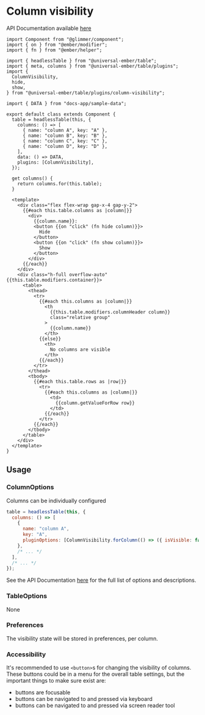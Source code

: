 # Column visibility

API Documentation available [here][api-docs]

[api-docs]: /api/modules/plugins_column_visibility

<div class="featured-demo" data-demo-fit data-demo-tight>

```gjs live preview no-shadow
import Component from "@glimmer/component";
import { on } from "@ember/modifier";
import { fn } from "@ember/helper";

import { headlessTable } from "@universal-ember/table";
import { meta, columns } from "@universal-ember/table/plugins";
import {
  ColumnVisibility,
  hide,
  show,
} from "@universal-ember/table/plugins/column-visibility";

import { DATA } from "docs-app/sample-data";

export default class extends Component {
  table = headlessTable(this, {
    columns: () => [
      { name: "column A", key: "A" },
      { name: "column B", key: "B" },
      { name: "column C", key: "C" },
      { name: "column D", key: "D" },
    ],
    data: () => DATA,
    plugins: [ColumnVisibility],
  });

  get columns() {
    return columns.for(this.table);
  }

  <template>
    <div class="flex flex-wrap gap-x-4 gap-y-2">
      {{#each this.table.columns as |column|}}
        <div>
          {{column.name}}:
          <button {{on "click" (fn hide column)}}>
            Hide
          </button>
          <button {{on "click" (fn show column)}}>
            Show
          </button>
        </div>
      {{/each}}
    </div>
    <div class="h-full overflow-auto" {{this.table.modifiers.container}}>
      <table>
        <thead>
          <tr>
            {{#each this.columns as |column|}}
              <th
                {{this.table.modifiers.columnHeader column}}
                class="relative group"
              >
                {{column.name}}
              </th>
            {{else}}
              <th>
                No columns are visible
              </th>
            {{/each}}
          </tr>
        </thead>
        <tbody>
          {{#each this.table.rows as |row|}}
            <tr>
              {{#each this.columns as |column|}}
                <td>
                  {{column.getValueForRow row}}
                </td>
              {{/each}}
            </tr>
          {{/each}}
        </tbody>
      </table>
    </div>
  </template>
}
```

</div>

## Usage

### ColumnOptions

Columns can be individually configured

```js
table = headlessTable(this, {
  columns: () => [
    {
      name: "column A",
      key: "A",
      pluginOptions: [ColumnVisibility.forColumn(() => ({ isVisible: false }))],
    },
    /* ... */
  ],
  /* ... */
});
```

See the API Documentation [here][api-docs] for the full list of options and descriptions.

### TableOptions

None

### Preferences

The visibility state will be stored in preferences, per column.

### Accessibility

It's recommended to use `<button>`s for changing the visibility of columns.
These buttons could be in a menu for the overall table settings,
but the important things to make sure exist are:

- buttons are focusable
- buttons can be navigated to and pressed via keyboard
- buttons can be navigated to and pressed via screen reader tool
